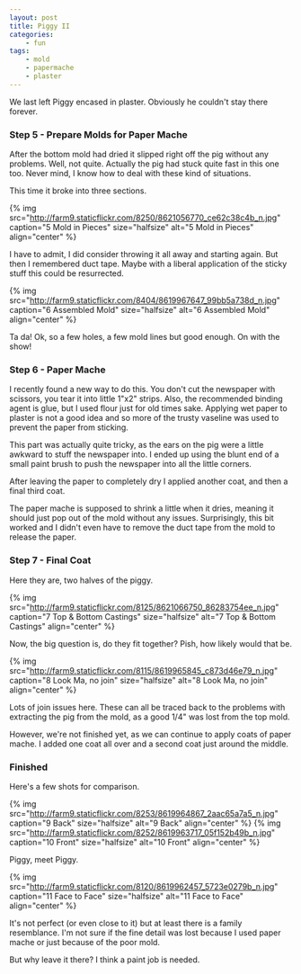 ```yaml
---
layout: post
title: Piggy II
categories:
    - fun
tags:
    - mold
    - papermache
    - plaster
---
```


We last left Piggy encased in plaster. Obviously he couldn't stay there forever.
<h3>Step 5 - Prepare Molds for Paper Mache</h3>
After the bottom mold had dried it slipped right off the pig without any problems. Well, not quite. Actually the pig had stuck quite fast in this one too. Never mind, I know how to deal with these kind of situations.

This time it broke into three sections.

{% img src="http://farm9.staticflickr.com/8250/8621056770_ce62c38c4b_n.jpg" caption="5 Mold in Pieces" size="halfsize" alt="5 Mold in Pieces" align="center" %}

I have to admit, I did consider throwing it all away and starting again. But then I remembered duct tape. Maybe with a liberal application of the sticky stuff this could be resurrected.

{% img src="http://farm9.staticflickr.com/8404/8619967647_99bb5a738d_n.jpg" caption="6 Assembled Mold" size="halfsize" alt="6 Assembled Mold" align="center" %}

Ta da! Ok, so a few holes, a few mold lines but good enough. On with the show!
<h3>Step 6 - Paper Mache</h3>
I recently found a new way to do this. You don't cut the newspaper with scissors, you tear it into little 1"x2" strips. Also, the recommended binding agent is glue, but I used flour just for old times sake. Applying wet paper to plaster is not a good idea and so more of the trusty vaseline was used to prevent the paper from sticking.

This part was actually quite tricky, as the ears on the pig were a little awkward to stuff the newspaper into. I ended up using the blunt end of a small paint brush to push the newspaper into all the little corners.

After leaving the paper to completely dry I applied another coat, and then a final third coat.

The paper mache is supposed to shrink a little when it dries, meaning it should just pop out of the mold without any issues. Surprisingly, this bit worked and I didn't even have to remove the duct tape from the mold to release the paper.
<h3>Step 7 - Final Coat</h3>
Here they are, two halves of the piggy.

{% img src="http://farm9.staticflickr.com/8125/8621066750_86283754ee_n.jpg" caption="7 Top &amp; Bottom Castings" size="halfsize" alt="7 Top &amp; Bottom Castings" align="center" %}

Now, the big question is, do they fit together? Pish, how likely would that be.

{% img src="http://farm9.staticflickr.com/8115/8619965845_c873d46e79_n.jpg" caption="8 Look Ma, no join" size="halfsize" alt="8 Look Ma, no join" align="center" %}

Lots of join issues here. These can all be traced back to the problems with extracting the pig from the mold, as a good 1/4" was lost from the top mold.

However, we're not finished yet, as we can continue to apply coats of paper mache. I added one coat all over and a second coat just around the middle.
<h3>Finished</h3>
Here's a few shots for comparison.

{% img src="http://farm9.staticflickr.com/8253/8619964867_2aac65a7a5_n.jpg" caption="9 Back" size="halfsize" alt="9 Back" align="center" %}
{% img src="http://farm9.staticflickr.com/8252/8619963717_05f152b49b_n.jpg" caption="10 Front" size="halfsize" alt="10 Front" align="center" %}

Piggy, meet Piggy.

{% img src="http://farm9.staticflickr.com/8120/8619962457_5723e0279b_n.jpg" caption="11 Face to Face" size="halfsize" alt="11 Face to Face" align="center" %}

It's not perfect (or even close to it) but at least there is a family resemblance. I'm not sure if the fine detail was lost because I used paper mache or just because of the poor mold.

But why leave it there? I think a paint job is needed.